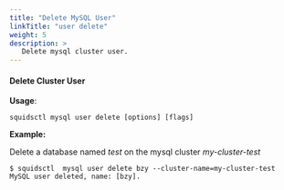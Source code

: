 ```yaml
---
title: "Delete MySQL User"
linkTitle: "user delete"
weight: 5
description: >
   Delete mysql cluster user.
---
```


#### Delete Cluster User

**Usage**:

```shell script
squidsctl mysql user delete [options] [flags]
```

**Example:** 

Delete a database named *test* on the mysql cluster *my-cluster-test*

```shell
$ squidsctl  mysql user delete bzy --cluster-name=my-cluster-test
MySQL user deleted, name: [bzy].
```